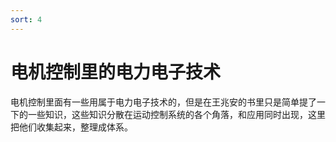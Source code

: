 ```yaml
---
sort: 4
---
```

# 电机控制里的电力电子技术


电机控制里面有一些用属于电力电子技术的，但是在王兆安的书里只是简单提了一下的一些知识，这些知识分散在运动控制系统的各个角落，和应用同时出现，这里把他们收集起来，整理成体系。





